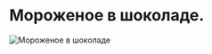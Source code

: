 # Мороженое в шоколаде.

![Мороженое в шоколаде](/images/Kulinar/IceCream/ice-cream-chokolad.jpg 'Мороженое в шоколаде')

